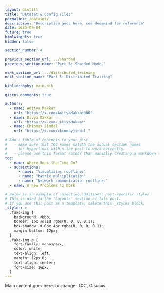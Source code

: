 ```yaml
---
layout: distill
title: "Dataset & Config Files"
permalink: /dataset/
description: "Description goes here. see deepmind for reference"
date: 2025-09-04
future: true
htmlwidgets: true
hidden: false

section_number: 4

previous_section_url: ../sharded
previous_section_name: "Part 3: Sharded Model"

next_section_url: ../distributed_training
next_section_name: "Part 5: Distributed Training"

bibliography: main.bib

giscus_comments: true

authors:
  - name: Aditya Makkar
    url: "https://x.com/AdityaMakkar000"
  - name: Divya Makkar
    url: "https://x.com/_DivyaMakkar"
  - name: Chinmay Jindal
    url: "https://x.com/chinmayjindal_"

# Add a table of contents to your post.
#   - make sure that TOC names matcAh the actual section names
#     for hyperlinks within the post to work correctly.
#   - please use this format rather than manually creating a markdown table of contents.
toc:
  - name: Where Does the Time Go?
  - subsections:
      - name: "Visualizing rooflines"
      - name: "Matrix multiplication"
      - name: "Network communication rooflines"
  - name: A Few Problems to Work

# Below is an example of injecting additional post-specific styles.
# This is used in the 'Layouts' section of this post.
# If you use this post as a template, delete this _styles block.
_styles: >
  .fake-img {
    background: #bbb;
    border: 1px solid rgba(0, 0, 0, 0.1);
    box-shadow: 0 0px 4px rgba(0, 0, 0, 0.1);
    margin-bottom: 12px;
  }
  .fake-img p {
    font-family: monospace;
    color: white;
    text-align: left;
    margin: 12px 0;
    text-align: center;
    font-size: 16px;
  }
---
```


Main content goes here. to change: TOC, Gisucus.
